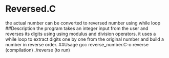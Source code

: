 # Reversed.C
the actual number can be converted  to reversed number using while loop
##Description 
the program takes an integer input from the user and reverses its digits using using modulus and division operators.
it uses a while loop to extract digits one by one from the original number and build a number in reverse order.
##Usage
gcc reverse_number.C-o reverse  (compilation)
./reverse   (to run)

